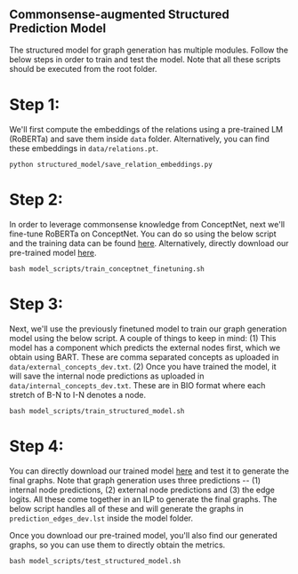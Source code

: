 ## Commonsense-augmented Structured Prediction Model

The structured model for graph generation has multiple modules. Follow the below steps in order to train and test the model. Note that all these scripts should be executed from the root folder.

# Step 1: 

We'll first compute the embeddings of the relations using a pre-trained LM (RoBERTa) and save them inside ```data``` folder. Alternatively, you can find these embeddings in ```data/relations.pt```.

```
python structured_model/save_relation_embeddings.py
```

# Step 2:

In order to leverage commonsense knowledge from ConceptNet, next we'll fine-tune RoBERTa on ConceptNet. You can do so using the below script and the training data can be found [here](https://drive.google.com/drive/folders/19faqrwXLM5EySeB4yQ3JRPzGsi68DF07?usp=sharing). Alternatively, directly download our pre-trained model [here]().

```
bash model_scripts/train_conceptnet_finetuning.sh
```

# Step 3:

Next, we'll use the previously finetuned model to train our graph generation model using the below script. A couple of things to keep in mind: (1) This model has a component which predicts the external nodes first, which we obtain using BART. These are comma separated concepts as uploaded in ```data/external_concepts_dev.txt```. (2) Once you have trained the model, it will save the internal node predictions as uploaded in ```data/internal_concepts_dev.txt```. These are in BIO format where each stretch of B-N to I-N denotes a node.

```
bash model_scripts/train_structured_model.sh
```

# Step 4:

You can directly download our trained model [here]() and test it to generate the final graphs. Note that graph generation uses three predictions -- (1) internal node predictions, (2) external node predictions and (3) the edge logits. All these come together in an ILP to generate the final graphs. The below script handles all of these and will generate the graphs in ```prediction_edges_dev.lst``` inside the model folder. 

Once you download our pre-trained model, you'll also find our generated graphs, so you can use them to directly obtain the metrics.

```
bash model_scripts/test_structured_model.sh
```
